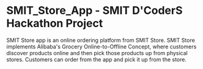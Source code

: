 # SMIT_Store_App - SMIT D'CoderS Hackathon Project
SMIT Store app is an online ordering platform from SMIT Store. SMIT Store implements Alibaba's Grocery Online-to-Offline Concept, where customers discover products online and then pick those products up from physical stores. Customers can order from the app and pick it up from the store.
